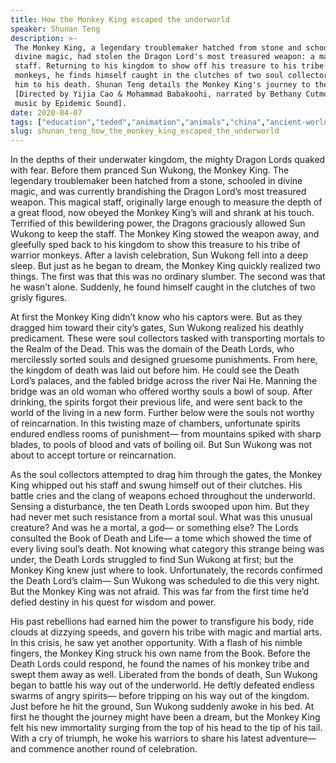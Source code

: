 ```yaml
---
title: How the Monkey King escaped the underworld
speaker: Shunan Teng
description: >-
 The Monkey King, a legendary troublemaker hatched from stone and schooled in
 divine magic, had stolen the Dragon Lord's most treasured weapon: a magical
 staff. Returning to his kingdom to show off his treasure to his tribe of warrior
 monkeys, he finds himself caught in the clutches of two soul collectors, dragging
 him to his death. Shunan Teng details the Monkey King's journey to the underworld.
 [Directed by Yijia Cao & Mohammad Babakoohi, narrated by Bethany Cutmore-Scott,
 music by Epidemic Sound].
date: 2020-04-07
tags: ["education","teded","animation","animals","china","ancient-world","culture","world-cultures","storytelling","history","life","death","magic"]
slug: shunan_teng_how_the_monkey_king_escaped_the_underworld
---
```


In the depths of their underwater kingdom, the mighty Dragon Lords quaked with fear.
Before them pranced Sun Wukong, the Monkey King. The legendary troublemaker been hatched 
from a stone, schooled in divine magic, and was currently brandishing the Dragon Lord’s
most treasured weapon. This magical staff, originally large enough to measure the depth of
a great flood, now obeyed the Monkey King’s will and shrank at his touch. Terrified of
this bewildering power, the Dragons graciously allowed Sun Wukong to keep the staff. The
Monkey King stowed the weapon away, and gleefully sped back to his kingdom to show this
treasure to his tribe of warrior monkeys. After a lavish celebration, Sun Wukong fell into
a deep sleep. But just as he began to dream, the Monkey King quickly realized two things.
The first was that this was no ordinary slumber. The second was that he wasn’t alone.
Suddenly, he found himself caught in the clutches of two grisly figures.

At first the Monkey King didn’t know who his captors were. But as they dragged him toward
 their city’s gates, Sun Wukong realized his deathly predicament. These were soul
collectors tasked with transporting mortals to the Realm of the Dead. This was the domain
of the Death Lords, who mercilessly sorted souls and designed gruesome punishments. From
here, the kingdom of death was laid out before him. He could see the Death Lord’s
palaces, and the fabled bridge across the river Nai He. Manning the bridge was an old
woman who offered worthy souls a bowl of soup. After drinking, the spirits forgot their
previous life, and were sent back to the world of the living in a new form. Further below
were the souls not worthy of reincarnation. In this twisting maze of chambers,
unfortunate spirits endured endless rooms of punishment— from mountains spiked with sharp
blades, to pools of blood and vats of boiling oil. But Sun Wukong was not about to accept 
torture or reincarnation.

As the soul collectors attempted to drag him through the gates, the Monkey King whipped
out his staff and swung himself out of their clutches. His battle cries and the clang of
weapons echoed throughout the underworld. Sensing a disturbance, the ten Death Lords
swooped upon him. But they had never met such resistance from a mortal soul. What was
this unusual creature? And was he a mortal, a god— or something else? The Lords consulted 
the Book of Death and Life— a tome which showed the time of every living soul’s death.
Not knowing what category this strange being was under, the Death Lords struggled to
find Sun Wukong at first; but the Monkey King knew just where to look. Unfortunately, the
records confirmed the Death Lord’s claim— Sun Wukong was scheduled to die this very
night. But the Monkey King was not afraid. This was far from the first time he’d defied
destiny in his quest for wisdom and power.

His past rebellions had earned him the power to transfigure his body, ride clouds at
dizzying speeds, and govern his tribe with magic and martial arts. In this crisis, he saw
yet another opportunity. With a flash of his nimble fingers, the Monkey King struck his
own name from the Book. Before the Death Lords could respond, he found the names of his
monkey tribe and swept them away as well. Liberated from the bonds of death, Sun Wukong
began to battle his way out of the underworld. He deftly defeated endless swarms of
angry spirits— before tripping on his way out of the kingdom. Just before he hit the
ground, Sun Wukong suddenly awoke in his bed. At first he thought the journey might have
been a dream, but the Monkey King felt his new immortality surging from the top of his
head to the tip of his tail. With a cry of triumph, he woke his warriors to share his
latest adventure— and commence another round of celebration.

<!--
ad_duration=0
event="TED-Ed"
external_start_time=0
intro_duration=0
is_subtitle_required="False"
is_talk_featured="False"
language="en"
language_swap="False"
native_language="en"
number_of_related_talks=6
number_of_speakers=1
number_of_subtitled_videos=0
number_of_tags=13
number_of_talk_download_languages=16
number_of_talk_more_resources=0
number_of_talk_recommendations=0
number_of_talks_take_actions=0
post_ad_duration=0
published_timestamp="2020-04-07 15:05:32"
recording_date="2020-04-07"
speaker_is_published=0
speaker_name="Shunan Teng"
talk_name="How the Monkey King escaped the underworld"
talks_tags=["education","teded","animation","animals","china","ancient-world","culture","world-cultures","storytelling","history","life","death","magic"]
url_photo_talk="https://s3.amazonaws.com/talkstar-photos/uploads/74ed7d53-e943-4efc-aca6-925a864a599a/monkeykingtexltess.jpg"
url_webpage="https://www.ted.com/talks/shunan_teng_how_the_monkey_king_escaped_the_underworld"
video_type_name="TED-Ed Original"
-->